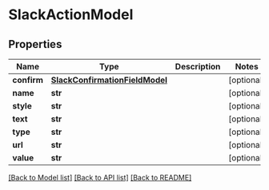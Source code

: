 # SlackActionModel

## Properties
Name | Type | Description | Notes
------------ | ------------- | ------------- | -------------
**confirm** | [**SlackConfirmationFieldModel**](SlackConfirmationFieldModel.md) |  | [optional] 
**name** | **str** |  | [optional] 
**style** | **str** |  | [optional] 
**text** | **str** |  | [optional] 
**type** | **str** |  | [optional] 
**url** | **str** |  | [optional] 
**value** | **str** |  | [optional] 

[[Back to Model list]](../README.md#documentation-for-models) [[Back to API list]](../README.md#documentation-for-api-endpoints) [[Back to README]](../README.md)


